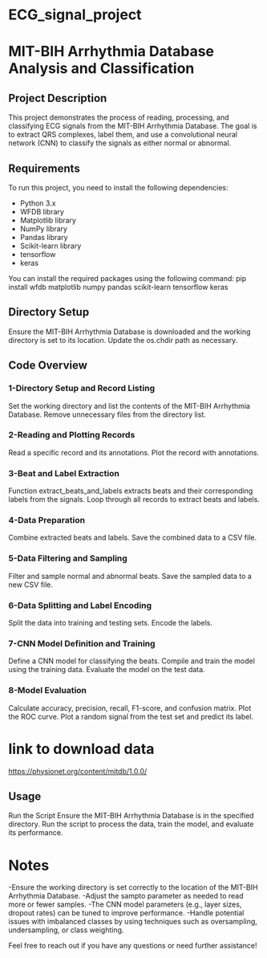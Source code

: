 # ECG_signal_project
# MIT-BIH Arrhythmia Database Analysis and Classification

## Project Description
This project demonstrates the process of reading, processing, and classifying ECG signals from the MIT-BIH Arrhythmia Database. The goal is to extract QRS complexes, label them, and use a convolutional neural network (CNN) to classify the signals as either normal or abnormal.

## Requirements
To run this project, you need to install the following dependencies:
- Python 3.x
- WFDB library
- Matplotlib library
- NumPy library
- Pandas library
- Scikit-learn library
- tensorflow
- keras

You can install the required packages using the following command:
pip install wfdb matplotlib numpy pandas scikit-learn tensorflow keras

## Directory Setup
Ensure the MIT-BIH Arrhythmia Database is downloaded and the working directory is set to its location. Update the os.chdir path as necessary.

## Code Overview
### 1-Directory Setup and Record Listing
Set the working directory and list the contents of the MIT-BIH Arrhythmia Database.
Remove unnecessary files from the directory list.

### 2-Reading and Plotting Records
Read a specific record and its annotations.
Plot the record with annotations.

### 3-Beat and Label Extraction
Function extract_beats_and_labels extracts beats and their corresponding labels from the signals.
Loop through all records to extract beats and labels.

### 4-Data Preparation
Combine extracted beats and labels.
Save the combined data to a CSV file.

### 5-Data Filtering and Sampling
Filter and sample normal and abnormal beats.
Save the sampled data to a new CSV file.

### 6-Data Splitting and Label Encoding
Split the data into training and testing sets.
Encode the labels.

### 7-CNN Model Definition and Training
Define a CNN model for classifying the beats.
Compile and train the model using the training data.
Evaluate the model on the test data.

### 8-Model Evaluation
Calculate accuracy, precision, recall, F1-score, and confusion matrix.
Plot the ROC curve.
Plot a random signal from the test set and predict its label.

# link to download data
https://physionet.org/content/mitdb/1.0.0/

## Usage
Run the Script
Ensure the MIT-BIH Arrhythmia Database is in the specified directory.
Run the script to process the data, train the model, and evaluate its performance.

# Notes
-Ensure the working directory is set correctly to the location of the MIT-BIH Arrhythmia Database.
-Adjust the sampto parameter as needed to read more or fewer samples.
-The CNN model parameters (e.g., layer sizes, dropout rates) can be tuned to improve performance.
-Handle potential issues with imbalanced classes by using techniques such as oversampling, undersampling, or class weighting.

Feel free to reach out if you have any questions or need further assistance!
